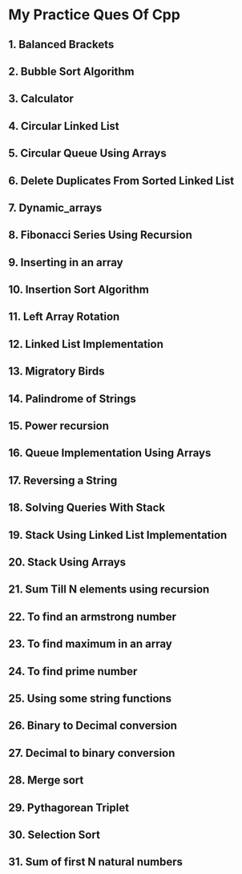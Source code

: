 # My Practice Ques Of Cpp
## 1. Balanced Brackets
## 2. Bubble Sort Algorithm
## 3. Calculator
## 4. Circular Linked List
## 5. Circular Queue Using Arrays
## 6. Delete Duplicates From Sorted Linked List
## 7. Dynamic_arrays
## 8. Fibonacci Series Using Recursion
## 9. Inserting in an array
## 10. Insertion Sort Algorithm
## 11. Left Array Rotation
## 12. Linked List Implementation
## 13. Migratory Birds
## 14. Palindrome of Strings
## 15. Power recursion
## 16. Queue Implementation Using Arrays
## 17. Reversing a String 
## 18. Solving Queries With Stack
## 19. Stack Using Linked List Implementation
## 20. Stack Using Arrays
## 21. Sum Till N elements using recursion
## 22. To find an armstrong number
## 23. To find maximum in an array
## 24. To find prime number
## 25. Using some string functions
## 26. Binary to Decimal conversion
## 27. Decimal to binary conversion
## 28. Merge sort
## 29. Pythagorean Triplet
## 30. Selection Sort
## 31. Sum of first N natural numbers
